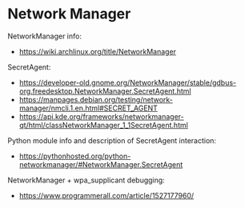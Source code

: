 # Network Manager

NetworkManager info:
* https://wiki.archlinux.org/title/NetworkManager

SecretAgent:
* https://developer-old.gnome.org/NetworkManager/stable/gdbus-org.freedesktop.NetworkManager.SecretAgent.html
* https://manpages.debian.org/testing/network-manager/nmcli.1.en.html#SECRET_AGENT
* https://api.kde.org/frameworks/networkmanager-qt/html/classNetworkManager_1_1SecretAgent.html

Python module info and description of SecretAgent interaction:
* https://pythonhosted.org/python-networkmanager/#NetworkManager.SecretAgent

NetworkManager + wpa_supplicant debugging:
* https://www.programmerall.com/article/1527177960/
